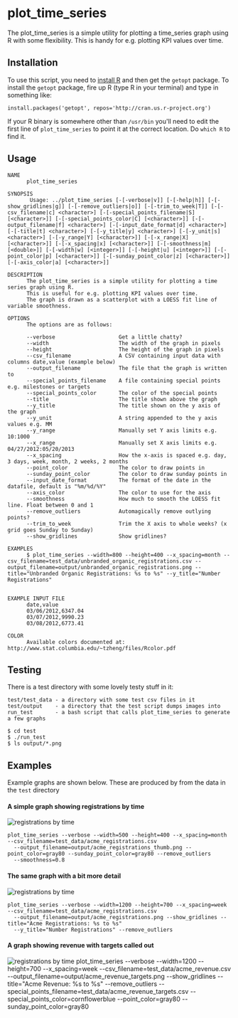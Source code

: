 # plot_time_series

The plot_time_series is a simple utility for plotting a time_series graph using R
with some flexibility. This is handy for e.g. plotting KPI values over time.

## Installation

To use this script, you need to [install R](http://cran.r-project.org/mirrors.html) and then get the `getopt` package. 
To install the `getopt` package, fire up R (type R in your terminal) and type in something like:

    install.packages('getopt', repos='http://cran.us.r-project.org')

If your R binary is somewhere other than `/usr/bin` you'll need to edit the first line of `plot_time_series` to point it at the correct location. Do `which R` to find it.

## Usage

    NAME
          plot_time_series
    
    SYNOPSIS
           Usage: ../plot_time_series [-[-verbose|v]] [-[-help|h]] [-[-show_gridlines|g]] [-[-remove_outliers|o]] [-[-trim_to_week|T]] [-[-csv_filename|c] <character>] [-[-special_points_filename|S] [<character>]] [-[-special_points_color|C] [<character>]] [-[-output_filename|f] <character>] [-[-input_date_format|d] <character>] [-[-title|t] <character>] [-[-y_title|y] <character>] [-[-y_unit|s] <character>] [-[-y_range|Y] [<character>]] [-[-x_range|X] [<character>]] [-[-x_spacing|x] [<character>]] [-[-smoothness|m] [<double>]] [-[-width|w] [<integer>]] [-[-height|u] [<integer>]] [-[-point_color|p] [<character>]] [-[-sunday_point_color|z] [<character>]] [-[-axis_color|a] [<character>]]
    
    DESCRIPTION
          The plot_time_series is a simple utility for plotting a time series graph using R.
          This is useful for e.g. plotting KPI values over time.
          The graph is drawn as a scatterplot with a LOESS fit line of variable smoothness.
    
    OPTIONS
          The options are as follows:
    
          --verbose                    Get a little chatty?
          --width                      The width of the graph in pixels
          --height                     The height of the graph in pixels
          --csv_filename               A CSV containing input data with columns date,value (example below)
          --output_filename            The file that the graph is written to
          --special_points_filename    A file containing special points e.g. milestones or targets
          --special_points_color       The color of the special points
          --title                      The title shown above the graph
          --y_title                    The title shown on the y axis of the graph
          --y_unit                     A string appended to the y axis values e.g. MM
          --y_range                    Manually set Y axis limits e.g. 10:1000
          --x_range                    Manually set X axis limits e.g. 04/27/2012:05/20/2013
          --x_spacing                  How the x-axis is spaced e.g. day, 3 days, week, month, 2 weeks, 2 months
          --point_color                The color to draw points in
          --sunday_point_color         The color to draw sunday points in
          --input_date_format          The format of the date in the datafile, default is "%m/%d/%Y"
          --axis_color                 The color to use for the axis
          --smoothness                 How much to smooth the LOESS fit line. Float between 0 and 1
          --remove_outliers            Automagically remove outlying points?
          --trim_to_week               Trim the X axis to whole weeks? (x grid goes Sunday to Sunday)
          --show_gridlines             Show gridlines?
    
    EXAMPLES
          $ plot_time_series --width=800 --height=400 --x_spacing=month --csv_filename=test_data/unbranded_organic_registrations.csv --output_filename=output/unbranded_organic_registrations.png --title="Unbranded Organic Registrations: %s to %s" --y_title="Number Registrations"
    
    
    EXAMPLE INPUT FILE
          date,value
          03/06/2012,6347.04
          03/07/2012,9990.23
          03/08/2012,6773.41
    
    COLOR
          Available colors documented at: http://www.stat.columbia.edu/~tzheng/files/Rcolor.pdf
    

## Testing

There is a test directory with some lovely testy stuff in it:

    test/test_data - a directory with some test csv files in it
    test/output    - a directory that the test script dumps images into
    run_test       - a bash script that calls plot_time_series to generate a few graphs

    $ cd test
    $ ./run_test 
    $ ls output/*.png

## Examples

Example graphs are shown below. These are produced by from the data in the `test` directory

#### A simple graph showing registrations by time
![registrations by time](https://raw.github.com/doofdoofsf/plotTimeSeries/master/test/output/acme_registrations_thumb.png)

    plot_time_series --verbose --width=500 --height=400 --x_spacing=month --csv_filename=test_data/acme_registrations.csv 
      --output_filename=output/acme_registrations_thumb.png --point_color=gray80 --sunday_point_color=gray80 --remove_outliers 
      --smoothness=0.8

#### The same graph with a bit more detail
![registrations by time](https://raw.github.com/doofdoofsf/plotTimeSeries/master/test/output/acme_registrations.png)

    plot_time_series --verbose --width=1200 --height=700 --x_spacing=week --csv_filename=test_data/acme_registrations.csv 
      --output_filename=output/acme_registrations.png --show_gridlines --title="Acme Registrations: %s to %s" 
      --y_title="Number Registrations" --remove_outliers

#### A graph showing revenue with targets called out
![registrations by time](https://raw.github.com/doofdoofsf/plotTimeSeries/master/test/output/acme_revenue_targets.png)
    plot_time_series --verbose --width=1200 --height=700 --x_spacing=week --csv_filename=test_data/acme_revenue.csv 
      --output_filename=output/acme_revenue_targets.png --show_gridlines --title="Acme Revenue: %s to %s" --remove_outliers 
      --special_points_filename=test_data/acme_revenue_targets.csv --special_points_color=cornflowerblue --point_color=gray80 
      --sunday_point_color=gray80


